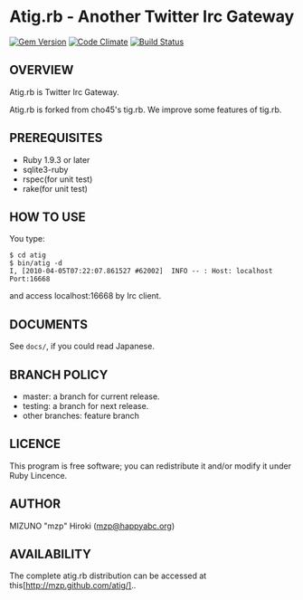 Atig.rb - Another Twitter Irc Gateway
===========================================

[![Gem Version](https://badge.fury.io/rb/atig.svg)](https://rubygems.org/gems/atig) [![Code Climate](https://codeclimate.com/github/atig/atig.svg)](https://codeclimate.com/github/atig/atig) [![Build Status](https://travis-ci.org/atig/atig.svg)](https://travis-ci.org/atig/atig)

OVERVIEW
--------
Atig.rb is Twitter Irc Gateway.

Atig.rb is forked from cho45's tig.rb. We improve some features of tig.rb.

PREREQUISITES
-------------

* Ruby 1.9.3 or later
* sqlite3-ruby
* rspec(for unit test)
* rake(for unit test)

HOW TO USE
----------

You type:

    $ cd atig
    $ bin/atig -d
    I, [2010-04-05T07:22:07.861527 #62002]  INFO -- : Host: localhost Port:16668

and access localhost:16668 by Irc client.

DOCUMENTS
---------
See `docs/`, if you could read Japanese.

BRANCH POLICY
-------------

 * master: a branch for current release.
 * testing: a branch for next release.
 * other branches: feature branch

LICENCE
-------
This program is free software; you can redistribute it and/or
modify it under Ruby Lincence.

AUTHOR
------
MIZUNO "mzp" Hiroki (mzp@happyabc.org)

AVAILABILITY
------------
The complete atig.rb distribution can be accessed at this[http://mzp.github.com/atig/]..
